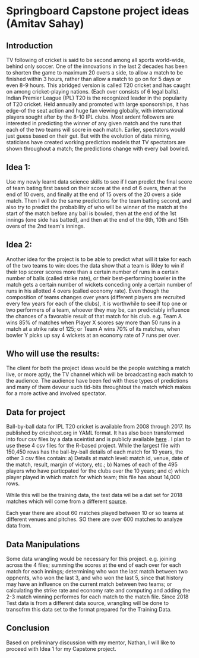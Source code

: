 # Springboard Capstone project ideas                                           (Amitav Sahay)

## Introduction

TV following of cricket is said to be second among all sports world-wide, behind only soccer. One of the innovations in the last 2 decades has been to shorten the game to maximum 20 overs a side, to allow a match to be finished within 3 hours, rather than allow a match to go on for 5 days or even 8-9 hours. This abridged version is called T20 cricket and has caught on among cricket-playing nations. (Each over consists of 6 legal balls). 
Indian Premier League (IPL) T20 is the recognized leader in the popularity of T20 cricket. Held annually and promoted with large sponsorships, it has edge-of the seat action and huge fan viewing globally, with international players sought after by the 8-10 IPL clubs. 
Most ardent followers are interested in predicting the winner of any given match and the runs that each of the two teams will socre in each match. Earlier, spectators would just guess based on their gut. But with the evolution of data mining, staticians have created working prediction models that TV spectators are shown throughout a match; the predictions change with every ball bowled.

## Idea 1: 
Use my newly learnt data science skills to see if I can predict the final score of team bating first based on their score at the end of 6 overs, then at the end of 10 overs, and finally at the end of 15 overs of the 20 overs a side match. Then I will do the same predictions for the team batting second, and also try to predict the probability of who will be winner of the match at the start of the match before any ball is bowled, then at the end of the 1st innings (one side has batted), and then at the end of the 6th, 10th and 15th overs of the 2nd team's innings. 

## Idea 2: 
Another idea for the project is to be able to predict what will it take for each of the two teams to win: does the data show that a team is likley to win if their top scorer scores more than a certain number of runs in a certain number of balls (called strike rate), or their best-performing bowler in the match gets a certain number of wickets conceding only a certain number of runs in his allotted 4 overs (called economy rate). Even though the composition of teams changes over years (different players are recruited every few years for each of the clubs), it is worthwhile to see if top one or two performers of a team, whoever they may be, can predictably influence the chances of a favorable result of that match for his club. e.g. Team A wins 85% of matches when Player X scores say more than 50 runs in a match at a strike rate of 125; or Team A wins 70% of its matches, when bowler Y picks up say 4 wickets at an economy rate of 7 runs per over. 

## Who will use the results:
The client for both the project ideas would be the people watching a match live, or more aptly, the TV channel which will be broadcasting each match to the audience. The audience have been fed with these types of predictions and many of them devour such tid-bits throughtout the match which makes for a more active and involved spectator. 

## Data for project
Ball-by-ball data for IPL T20 cricket is available from 2008 through 2017. Its published by cricsheet.org in YAML format. It has also been transformed into four csv files by a data sceintist and is publicly available [here](https://data.world/raghu543/ipl-data-till-2017) . I plan to use these 4 csv files for the R-based project. While the largest file with 150,450 rows has the ball-by-ball details of each match for 10 years, the other 3 csv files contain: a) Details at match level: match id, venue, date of the match, result, margin of victory, etc.; b) Names of each of the 495 players who have particpated for the clubs over the 10 years; and c) which player played in which match for which team; this file has about 14,000 rows. 

While this will be the training data, the test data wil be a dat set for 2018 matches which will come from a different [source](https://www.kaggle.com/nowke9/ipldata). 

Each year there are about 60 matches played between 10 or so teams at different venues and pitches. SO there are over 600 matches to analyze data from. 

## Data Manipulations
Some data wrangling would be necessary for this project. e.g. joining across the 4 files; summing the scores at the end of each over for each match for each innings; determining who won the last match between two oppnents, who won the last 3, and who won the last 5, since that history may have an influence on the current match between two teams; or calculating the strike rate and economy rate and computing and adding the 2-3 match winning performes for each match to the match file. 
Since 2018 Test data is from a different data source, wrangling will be done to transofrm this data set to the format prepared for the Training Data. 

## Conclusion
Based on preliminary discussion with my mentor, Nathan, I will like to proceed with Idea 1 for my Capstone project. 
